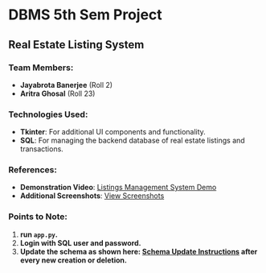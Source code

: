 # DBMS 5th Sem Project

## Real Estate Listing System

### Team Members:
- **Jayabrota Banerjee** (Roll 2)
- **Aritra Ghosal** (Roll 23)

### Technologies Used:
- **Tkinter**: For additional UI components and functionality.
- **SQL**: For managing the backend database of real estate listings and transactions.

### References:
- **Demonstration Video**: [Listings Management System Demo](https://drive.google.com/file/d/1r8aVPx7TuZQIiFDhif3tC1YfMzpUHouU/view?usp=sharing)
- **Additional Screenshots**: [View Screenshots](https://drive.google.com/drive/folders/124Y2u6uUFKQxsfbx2nwti7cma-RrwRgf?usp=drive_link)

### Points to Note:
1. **run `app.py`.** 
2. **Login with SQL user and password.**
3. **Update the schema as shown here: [Schema Update Instructions](https://drive.google.com/file/d/1bSUzMYO3A_xajx8NJ_VZKeUnd_is0BGb/view?usp=drive_link) after every new creation or deletion.**
